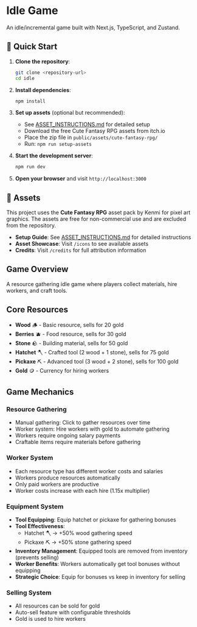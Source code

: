 # Idle Game

An idle/incremental game built with Next.js, TypeScript, and Zustand.

## 🚀 Quick Start

1. **Clone the repository**:
   ```bash
   git clone <repository-url>
   cd idle
   ```

2. **Install dependencies**:
   ```bash
   npm install
   ```

3. **Set up assets** (optional but recommended):
   - See [ASSET_INSTRUCTIONS.md](./ASSET_INSTRUCTIONS.md) for detailed setup
   - Download the free Cute Fantasy RPG assets from itch.io
   - Place the zip file in `public/assets/cute-fantasy-rpg/`
   - Run: `npm run setup-assets`

4. **Start the development server**:
   ```bash
   npm run dev
   ```

5. **Open your browser** and visit `http://localhost:3000`

## 🎨 Assets

This project uses the **Cute Fantasy RPG** asset pack by Kenmi for pixel art graphics. The assets are free for non-commercial use and are excluded from the repository.

- **Setup Guide**: See [ASSET_INSTRUCTIONS.md](./ASSET_INSTRUCTIONS.md) for detailed instructions
- **Asset Showcase**: Visit `/icons` to see available assets
- **Credits**: Visit `/credits` for full attribution information

## Game Overview

A resource gathering idle game where players collect materials, hire workers, and craft tools.

## Core Resources

- **Wood** 🪵 - Basic resource, sells for 20 gold
- **Berries** 🫐 - Food resource, sells for 30 gold  
- **Stone** 🪨 - Building material, sells for 50 gold
- **Hatchet** 🪓 - Crafted tool (2 wood + 1 stone), sells for 75 gold
- **Pickaxe** ⛏️ - Advanced tool (3 wood + 2 stone), sells for 100 gold
- **Gold** 🪙 - Currency for hiring workers

## Game Mechanics

### Resource Gathering
- Manual gathering: Click to gather resources over time
- Worker system: Hire workers with gold to automate gathering
- Workers require ongoing salary payments
- Craftable items require materials before gathering

### Worker System
- Each resource type has different worker costs and salaries
- Workers produce resources automatically
- Only paid workers are productive
- Worker costs increase with each hire (1.15x multiplier)

### Equipment System
- **Tool Equipping**: Equip hatchet or pickaxe for gathering bonuses
- **Tool Effectiveness**: 
  - Hatchet 🪓 → +50% wood gathering speed
  - Pickaxe ⛏️ → +50% stone gathering speed
- **Inventory Management**: Equipped tools are removed from inventory (prevents selling)
- **Worker Benefits**: Workers automatically get tool bonuses without equipping
- **Strategic Choice**: Equip for bonuses vs keep in inventory for selling

### Selling System
- All resources can be sold for gold
- Auto-sell feature with configurable thresholds
- Gold is used to hire workers
